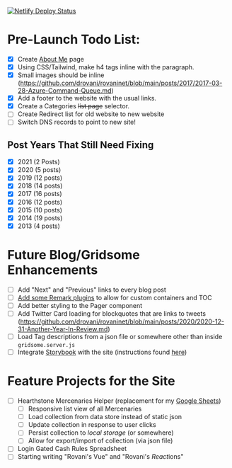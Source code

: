 [![Netlify Deploy Status](https://api.netlify.com/api/v1/badges/aad9cac8-4737-4708-a70f-104749fcd8d7/deploy-status)](https://app.netlify.com/sites/rovaninet/deploys)

# Pre-Launch Todo List:

- [x] Create [About Me](https://github.com/drovani/rovaninet/blob/main/src/pages/About.vue) page
- [x] Using CSS/Tailwind, make h4 tags inline with the paragraph.
- [x] Small images should be inline (https://github.com/drovani/rovaninet/blob/main/posts/2017/2017-03-28-Azure-Command-Queue.md)
- [x] Add a footer to the website with the usual links.
- [x] Create a Categories ~~list page~~ selector.
- [ ] Create Redirect list for old website to new website
- [ ] Switch DNS records to point to new site!

## Post Years That Still Need Fixing

- [x] 2021 (2 Posts)
- [x] 2020 (5 posts)
- [x] 2019 (12 posts)
- [x] 2018 (14 posts)
- [x] 2017 (16 posts)
- [x] 2016 (12 posts)
- [x] 2015 (10 posts)
- [x] 2014 (19 posts)
- [x] 2013 (4 posts)

# Future Blog/Gridsome Enhancements

- [ ] Add "Next" and "Previous" links to every blog post
- [ ] [Add some Remark plugins](https://github.com/gridsome/gridsome/issues/61) to allow for custom containers and TOC
- [ ] Add better styling to the Pager component
- [ ] Add Twitter Card loading for blockquotes that are links to tweets (https://github.com/drovani/rovaninet/blob/main/posts/2020/2020-12-31-Another-Year-In-Review.md)
- [ ] Load Tag descriptions from a json file or somewhere other than inside `gridsome.server.js`
- [ ] Integrate [Storybook](https://storybook.js.org/) with the site (instructions found [here](https://mannes.tech/gridsome-storybook/))

# Feature Projects for the Site

- [ ] Hearthstone Mercenaries Helper (replacement for my [Google Sheets](https://docs.google.com/spreadsheets/d/19FBZWszfu286zdRNZ43JvUD2bUvxLfrYTLmO1qSJmEM/edit?usp=sharing))
  - [ ] Responsive list view of all Mercenaries
  - [ ] Load collection from data store instead of static json
  - [ ] Update collection in response to user clicks
  - [ ] Persist collection to _local storage_ (or somewhere)
  - [ ] Allow for export/import of collection (via json file)
- [ ] Login Gated Cash Rules Spreadsheet
- [ ] Starting writing "Rovani's Vue" and "Rovani's *React*ions"